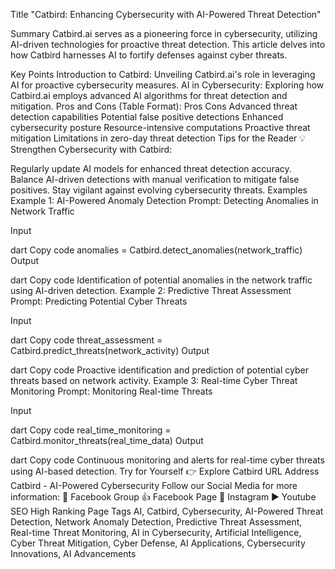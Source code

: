 Title
"Catbird: Enhancing Cybersecurity with AI-Powered Threat Detection"

Summary
Catbird.ai serves as a pioneering force in cybersecurity, utilizing AI-driven technologies for proactive threat detection. This article delves into how Catbird harnesses AI to fortify defenses against cyber threats.

Key Points
Introduction to Catbird: Unveiling Catbird.ai's role in leveraging AI for proactive cybersecurity measures.
AI in Cybersecurity: Exploring how Catbird.ai employs advanced AI algorithms for threat detection and mitigation.
Pros and Cons (Table Format):
Pros	Cons
Advanced threat detection capabilities	Potential false positive detections
Enhanced cybersecurity posture	Resource-intensive computations
Proactive threat mitigation	Limitations in zero-day threat detection
Tips for the Reader 💡
Strengthen Cybersecurity with Catbird:

Regularly update AI models for enhanced threat detection accuracy.
Balance AI-driven detections with manual verification to mitigate false positives.
Stay vigilant against evolving cybersecurity threats.
Examples
Example 1: AI-Powered Anomaly Detection
Prompt: Detecting Anomalies in Network Traffic

Input

dart
Copy code
anomalies = Catbird.detect_anomalies(network_traffic)
Output

dart
Copy code
Identification of potential anomalies in the network traffic using AI-driven detection.
Example 2: Predictive Threat Assessment
Prompt: Predicting Potential Cyber Threats

Input

dart
Copy code
threat_assessment = Catbird.predict_threats(network_activity)
Output

dart
Copy code
Proactive identification and prediction of potential cyber threats based on network activity.
Example 3: Real-time Cyber Threat Monitoring
Prompt: Monitoring Real-time Threats

Input

dart
Copy code
real_time_monitoring = Catbird.monitor_threats(real_time_data)
Output

dart
Copy code
Continuous monitoring and alerts for real-time cyber threats using AI-based detection.
Try for Yourself 👉 Explore Catbird
URL Address
Catbird - AI-Powered Cybersecurity
Follow our Social Media for more information:
📘 Facebook Group
👍 Facebook Page
📸 Instagram
▶️ Youtube
SEO High Ranking Page Tags
AI, Catbird, Cybersecurity, AI-Powered Threat Detection, Network Anomaly Detection, Predictive Threat Assessment, Real-time Threat Monitoring, AI in Cybersecurity, Artificial Intelligence, Cyber Threat Mitigation, Cyber Defense, AI Applications, Cybersecurity Innovations, AI Advancements